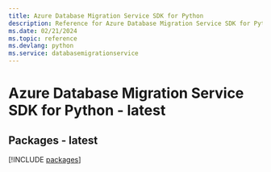 ```yaml
---
title: Azure Database Migration Service SDK for Python
description: Reference for Azure Database Migration Service SDK for Python
ms.date: 02/21/2024
ms.topic: reference
ms.devlang: python
ms.service: databasemigrationservice
---
```

# Azure Database Migration Service SDK for Python - latest
## Packages - latest
[!INCLUDE [packages](database-migration-service-index.md)]
